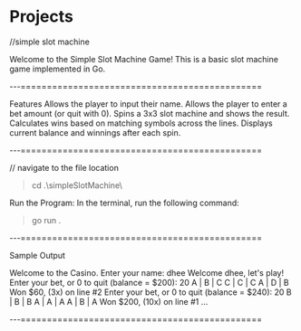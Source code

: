 # Projects 

//simple slot machine 

Welcome to the Simple Slot Machine Game! This is a basic slot machine game implemented in Go.

---==============================================

Features
Allows the player to input their name.
Allows the player to enter a bet amount (or quit with 0).
Spins a 3x3 slot machine and shows the result.
Calculates wins based on matching symbols across the lines.
Displays current balance and winnings after each spin.

---==============================================

// navigate to the file location 
> cd .\simpleSlotMachine\ 

Run the Program: In the terminal, run the following command:
> go run .


---==============================================

Sample Output

Welcome to the Casino.
Enter your name: dhee
Welcome dhee, let's play!
Enter your bet, or 0 to quit (balance = $200): 20
A | B | C
C | C | C
A | D | B
Won $60, (3x) on line #2
Enter your bet, or 0 to quit (balance = $240): 20
B | B | B
A | A | A
A | B | A
Won $200, (10x) on line #1
...

---==============================================